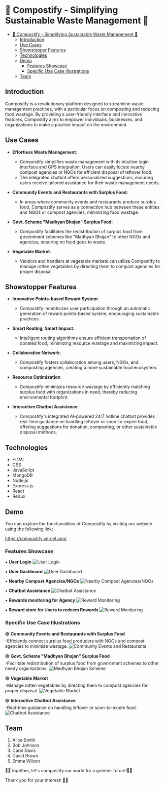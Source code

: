 # 🌱 Compostify - Simplifying Sustainable Waste Management 🌱

- [🌱 Compostify - Simplifying Sustainable Waste Management 🌱](#-compostify---simplifying-sustainable-waste-management-)
  - [Introduction](#introduction)
  - [Use Cases](#use-cases)
  - [Showstopper Features](#showstopper-features)
  - [Technologies](#technologies)
  - [Demo](#demo)
    - [Features Showcase](#features-showcase)
    - [Specific Use Case Illustrations](#specific-use-case-illustrations)
  - [Team](#team)

## Introduction
Compostify is a revolutionary platform designed to streamline waste management practices, with a particular focus on composting and reducing food wastage. By providing a user-friendly interface and innovative features, Compostify aims to empower individuals, businesses, and organizations to make a positive impact on the environment.

## Use Cases
- **Effortless Waste Management**:
  - Compostify simplifies waste management with its intuitive login interface and GPS integration. Users can easily locate nearby compost agencies or NGOs for efficient disposal of leftover food.
  - The integrated chatbot offers personalized suggestions, ensuring users receive tailored assistance for their waste management needs.

- **Community Events and Restaurants with Surplus Food**:
  - In areas where community events and restaurants produce surplus food, Compostify serves as a connection hub between these entities and NGOs or compost agencies, minimizing food wastage.

- **Govt. Scheme "Madhyan Bhojan" Surplus Food**:
  - Compostify facilitates the redistribution of surplus food from government schemes like "Madhyan Bhojan" to other NGOs and agencies, ensuring no food goes to waste.

- **Vegetable Market**:
  - Vendors and handlers at vegetable markets can utilize Compostify to manage rotten vegetables by directing them to compost agencies for proper disposal.

## Showstopper Features
- **Innovative Points-based Reward System**:
  - Compostify incentivizes user participation through an automatic generation of reward points-based system, encouraging sustainable practices.

- **Smart Routing, Smart Impact**:
  - Intelligent routing algorithms ensure efficient transportation of donated food, minimizing resource wastage and maximizing impact.

- **Collaborative Network**:
  - Compostify fosters collaboration among users, NGOs, and composting agencies, creating a more sustainable food ecosystem.

- **Resource Optimization**:
  - Compostify minimizes resource wastage by efficiently matching surplus food with organizations in need, thereby reducing environmental footprint.

- **Interactive Chatbot Assistance**:
  - Compostify's integrated AI-powered 24/7 hotline chatbot provides real-time guidance on handling leftover or soon-to-expire food, offering suggestions for donation, composting, or other sustainable disposal methods.

## Technologies
- HTML
- CSS
- JavaScript
- MongoDB
- Node.js
- Express.js
- React
- Redux

## Demo
You can explore the functionalities of Compostify by visiting our website using the following link:

   https://compostify.vercel.app/

### Features Showcase
   ▪️ **User Login**
  ![User Login](frontend/public/image/login.png)

   ▪️ **User Dashboard**
  ![User Dashboard](frontend/public/image/dashboard.png)

  ▪️ **Nearby Compost Agencies/NGOs**
  ![Nearby Compost Agencies/NGOs](frontend/public/image/compost_agencies.png)

   ▪️ **Chatbot Assistance**
  ![Chatbot Assistance](frontend/public/image/chatbot.png)

  ▪️ **Rewards monitoring for Agency**
  ![Reward Monitoring](frontend/public/image/agency_rewards.png)

  ▪️ **Reward store for Users to redeem Rewards**
  ![Reward Monitoring](frontend/public/image/user_rewards.png)

### Specific Use Case Illustrations

   🟢 **Community Events and Restaurants with Surplus Food**
   <br>
    -Efficiently connect surplus food producers with NGOs and compost agencies to minimize wastage.
    ![Community Events and Restaurants](frontend/public/image/community_events.png)

   🟢 **Govt. Scheme "Madhyan Bhojan" Surplus Food**
   <br>
     -Facilitate redistribution of surplus food from government schemes to other needy organizations.
    ![Madhyan Bhojan Scheme](frontend/public/image/madhyan_bhojan.png)

   🟢 **Vegetable Market**
   <br>
     -Manage rotten vegetables by directing them to compost agencies for proper disposal.
    ![Vegetable Market](frontend/public/image/vegetable_market.png)

🟢 **Interactive Chatbot Assistance**
<br>
-Real-time guidance on handling leftover or soon-to-expire food.
![Chatbot Assistance](frontend/public/image/chatbot_assistance.png)

<a name="team"></a>

## Team 
1. Alice Smith
2. Bob Johnson
3. Carol Davis
4. David Brown
5. Emma Wilson

🌱💚Together, let's compostify our world for a greener future!💚🌱

Thank you for your interest! 🌟✨